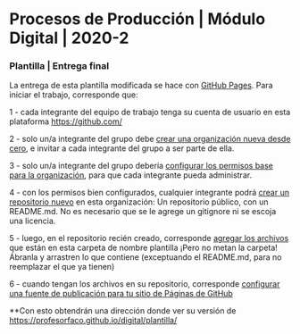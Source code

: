 # Procesos de Producción | Módulo Digital | 2020-2

### Plantilla | Entrega final

La entrega de esta plantilla modificada se hace con [GitHub Pages](https://docs.github.com/es/free-pro-team@latest/github/working-with-github-pages/about-github-pages). Para iniciar el trabajo, corresponde que:

1 - cada integrante del equipo de trabajo tenga su cuenta de usuario en esta plataforma https://github.com/

2 - solo un/a integrante del grupo debe [crear una organización nueva desde cero](https://docs.github.com/es/free-pro-team@latest/github/setting-up-and-managing-organizations-and-teams/creating-a-new-organization-from-scratch), e invitar a cada integrante del grupo a ser parte de ella. 

3 - solo un/a integrante del grupo debería [configurar los permisos base para la organización](https://docs.github.com/es/free-pro-team@latest/github/setting-up-and-managing-organizations-and-teams/setting-base-permissions-for-an-organization), para que cada integrante pueda administrar.

4 - con los permisos bien configurados, cualquier integrante podrá [crear un repositorio nuevo](https://docs.github.com/es/free-pro-team@latest/github/creating-cloning-and-archiving-repositories/creating-a-new-repository) en esta organización: Un repositorio público, con un README.md. No es necesario que se le agrege un gitignore ni se escoja una licencia.

5 - luego, en el repositorio recién creado, corresponde [agregar los archivos](https://docs.github.com/es/free-pro-team@latest/github/managing-files-in-a-repository/adding-a-file-to-a-repository) que están en esta carpeta de nombre plantilla ¡Pero no metan la carpeta! Ábranla y arrastren lo que contiene (exceptuando el README.md, para no reemplazar el que ya tienen)

6 - cuando tengan los archivos en su repositorio, corresponde [configurar una fuente de publicación para tu sitio de Páginas de GitHub](https://docs.github.com/es/free-pro-team@latest/github/working-with-github-pages/configuring-a-publishing-source-for-your-github-pages-site#choosing-a-publishing-source)

**Con esto obtendrán una dirección donde ver su versión de https://profesorfaco.github.io/digital/plantilla/
